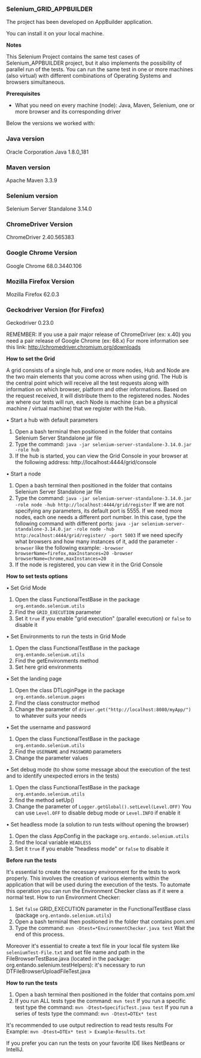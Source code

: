 ### Selenium_GRID_APPBUILDER

The project has been developed on AppBuilder application. 

You can install it on your local machine.


__Notes__

This Selenium Project contains the same test cases of Selenium_APPBUILDER project, but it also implements the possibility of parallel run of the tests.
You can run the same test in one or more machines (also virtual) with different combinations of Operating Systems and browsers simultaneous.

__Prerequisites__

* What you need on every machine (node): Java, Maven, Selenium, one or more browser and its corresponding driver

Below the versions we worked with:

### Java version

Oracle Corporation Java 1.8.0_181

### Maven version

Apache Maven 3.3.9

### Selenium version

Selenium Server Standalone 3.14.0

### ChromeDriver Version

ChromeDriver 2.40.565383

### Google Chrome Version

Google Chrome 68.0.3440.106

### Mozilla Firefox Version

Mozilla Firefox 62.0.3

### Geckodriver Version (for Firefox)

Geckodriver 0.23.0 



REMEMBER: If you use a pair major release of ChromeDriver (ex: x.40) you need a pair release of Google Chrome (ex: 68.x)
For more information see this link: http://chromedriver.chromium.org/downloads


__How to set the Grid__

A grid consists of a single hub, and one or more nodes, Hub and Node are the two main elements that you come across when using grid.
The Hub is the central point which will receive all the test requests along with information on which browser, platform and other informations.
Based on the request received, it will distribute them to the registered nodes.
Nodes are where our tests will run, each Node is machine (can be a physical machine / virtual machine) that we register with the Hub.

• Start a hub with default parameters
1) Open a bash terminal then positioned in the folder that contains Selenium Server Standalone jar file
2) Type the command:
`java -jar selenium-server-standalone-3.14.0.jar -role hub`
3) If the hub is started, you can view the Grid Console in your browser at the following address: http://localhost:4444/grid/console

• Start a node
1) Open a bash terminal then positioned in the folder that contains Selenium Server Standalone jar file
2) Type the command:
`java -jar selenium-server-standalone-3.14.0.jar -role node -hub http://localhost:4444/grid/register`
If we are not specifying any parameters, its default port is 5555.
If we need more nodes, each one needs a different port number.
In this case, type the following command with different ports:
`java -jar selenium-server-standalone-3.14.0.jar -role node -hub http:/ocalhost:4444/grid/register/ -port 5003`
If we need specify what browsers and how many instances of it, add the parameter `-browser` like the following example:
`-browser browserName=firefox,maxInstances=20 -browser browserName=chrome,maxInstances=20`
3) If the node is registered, you can view it in the Grid Console


__How to set tests options__

• Set Grid Mode
1) Open the class FunctionalTestBase in the package `org.entando.selenium.utils`
2) Find the `GRID_EXECUTION` parameter
3) Set it `true` if you enable "grid execution" (parallel execution) or `false` to disable it

• Set Environments to run the tests in Grid Mode
1) Open the class FunctionalTestBase in the package `org.entando.selenium.utils`
2) Find the getEnvironments method
3) Set here grid environments

• Set the landing page
1) Open the class DTLoginPage in the package `org.entando.selenium.pages`
2) Find the class constructor method
3) Change the parameter of `driver.get("http://localhost:8080/myApp/")` to whatever suits your needs

• Set the username and password
1) Open the class FunctionalTestBase in the package `org.entando.selenium.utils`
2) Find the `USERNAME` and `PASSWORD` parameters
3) Change the parameter values

• Set debug mode (to show some message about the execution of the test and to identify unexpected errors in the tests)
1) Open the class FunctionalTestBase in the package `org.entando.selenium.utils`
2) find the method setUp()
3) Change the parameter of `Logger.getGlobal().setLevel(Level.OFF)`
You can use `Level.OFF` to disable debug mode or `Level.INFO` if enable it

• Set headless mode (a solution to run tests without opening the browser)
1) Open the class AppConfig in the package `org.entando.selenium.utils`
2) find the local variable `HEADLESS`
3) Set it `true` if you enable "headless mode" or `false` to disable it



__Before run the tests__

It's essential to create the necessary environment for the tests to work properly.
This involves the creation of various elements within the application that will be used during the execution of the tests.
To automate this operation you can run the Environment Checker class as if it were a normal test.
How to run Environment Checker:
1) Set `false` GRID_EXECUTION parameter in the FunctionalTestBase class (package `org.entando.selenium.utils`)
2) Open a bash terminal then positioned in the folder that contains pom.xml
3) Type the command: 
`mvn -Dtest=*EnvironmentChecker.java test`
Wait the end of this process.

Moreover it's essential to create a text file in your local file system like `seleniumTest-File.txt` and set file name and path in the FileBrowserTestBase.java (located in the package: org.entando.selenium.testHelpers): it's necessary to run DTFileBrowserUploadFileTest.java



__How to run the tests__

1) Open a bash terminal then positioned in the folder that contains pom.xml
2) If you run ALL tests type the command:
`mvn test`
If you run a specific test type the command:
`mvn -Dtest=SpecificTest.java test`
If you run a series of tests type the command:
`mvn -Dtest=DTEx* test`

It's recommended to use output redirection to read tests results
For Example:
`mvn -Dtest=DTEx* test > Example-Results.txt`

If you prefer you can run the tests on your favorite IDE likes NetBeans or IntelliJ.
